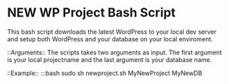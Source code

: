 NEW WP Project Bash Script
==========================
This bash script downloads the latest WordPress to your local dev server and setup both WordPress and your database on your local enviroment.

::Arguments::
The scripts takes two arguments as input. The first argument is your local projectname and the last argument is your database name.

::Example::
:::bash
sudo sh newproject.sh MyNewProject MyNewDB
